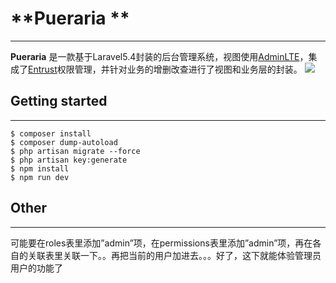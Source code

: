 # **Pueraria **

* * *
**Pueraria** 是一款基于Laravel5.4封装的后台管理系统，视图使用[AdminLTE](https://github.com/almasaeed2010/AdminLTE)，集成了[Entrust](https://github.com/Zizaco/entrust)权限管理，并针对业务的增删改查进行了视图和业务层的封装。
![](http://wx2.sinaimg.cn/mw690/005w1SFgly1ffagv63ab9j313l0lhn3d.jpg)

## Getting started

* * *

```
$ composer install
$ composer dump-autoload
$ php artisan migrate --force
$ php artisan key:generate
$ npm install
$ npm run dev
```

## Other

* * *
可能要在roles表里添加”admin”项，在permissions表里添加”admin”项，再在各自的关联表里关联一下。。再把当前的用户加进去。。。好了，这下就能体验管理员用户的功能了
